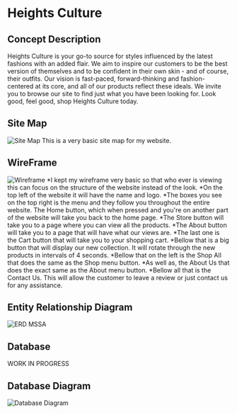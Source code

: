 # Heights Culture
## Concept Description
Heights Culture is your go-to source for styles influenced by the latest fashions with an added flair. We aim to inspire our customers to be the best version of themselves and to be confident in their own skin - and of course, their outfits.
Our vision is fast-paced, forward-thinking and fashion-centered at its core, and all of our products reflect these ideals. We invite you to browse our site to find just what you have been looking for. Look good, feel good, shop Heights Culture today.
## Site Map
![Site Map](https://user-images.githubusercontent.com/52425891/62828942-55819900-bba7-11e9-80c8-a4a0e16454a9.png)
This is a very basic site map for my website. 
## WireFrame
![Wireframe](https://user-images.githubusercontent.com/52425891/62828971-c628b580-bba7-11e9-8795-bb3b808cdf22.png)
*I kept my wireframe very basic so that who ever is viewing this can focus on the structure of the website instead of the look.
*On the top left of the website it will have the name and logo.
*The boxes you see on the top right is the menu and they follow you throughout the entire website. The Home button, which when pressed and you're on another part of the website will take you back to the home page.
*The Store button will take you to a page where you can view all the products.
*The About button will take you to a page that will have what our views are.
*The last one is the Cart button that will take you to your shopping cart.
*Bellow that is a big button that will display our new collection. It will rotate through the new products in intervals of 4 seconds. 
*Bellow that on the left is the Shop All that does the same as the Shop menu button.
*As well as, the About Us that does the exact same as the About menu button.
*Bellow all that is the Contact Us. This will allow the customer to leave a review or just contact us for any assistance.
## Entity Relationship Diagram
![ERD MSSA](https://user-images.githubusercontent.com/52425891/62828990-71d20580-bba8-11e9-9b16-3a3bf27e772f.png)
## Database
WORK IN PROGRESS
## Database Diagram
![Database Diagram](https://user-images.githubusercontent.com/52425891/62829222-bf9d3c80-bbad-11e9-95e0-0db735519c21.PNG)
